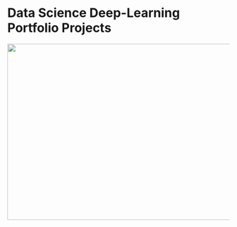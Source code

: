 # Data Science Deep-Learning Portfolio Projects

<img src = "https://user-images.githubusercontent.com/63142764/191852693-457493fa-f15d-4eb4-9fb8-ad714a1bfc92.png" width="800" height="400">
